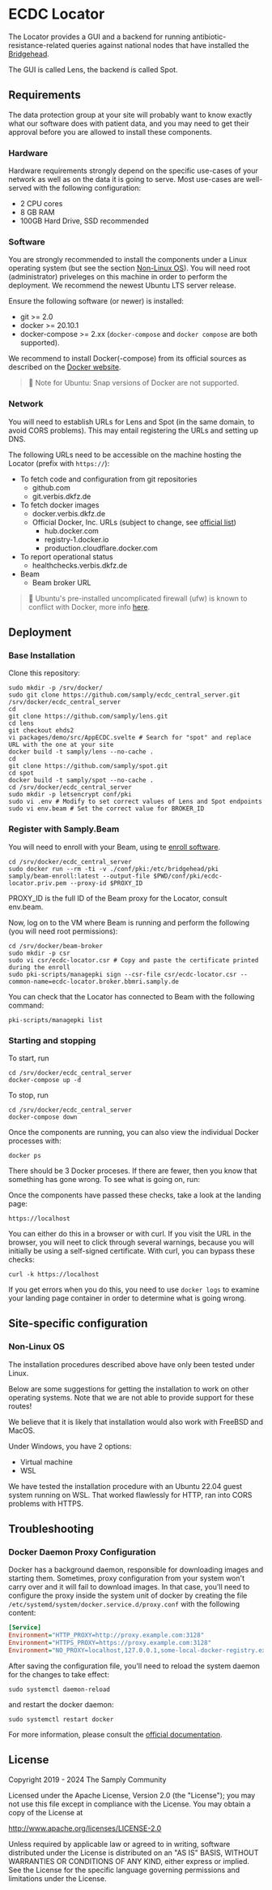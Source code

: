 # ECDC Locator

The Locator provides a GUI and a backend for running antibiotic-resistance-related queries against national nodes that have installed the [Bridgehead](https://github.com/samply/bridgehead/tree/ehds2).

The GUI is called Lens, the backend is called Spot.

## Requirements

The data protection group at your site will probably want to know exactly what our software does with patient data, and you may need to get their approval before you are allowed to install these components.

### Hardware

Hardware requirements strongly depend on the specific use-cases of your network as well as on the data it is going to serve. Most use-cases are well-served with the following configuration:

- 2 CPU cores
- 8 GB RAM
- 100GB Hard Drive, SSD recommended

### Software

You are strongly recommended to install the components under a Linux operating system (but see the section [Non-Linux OS](#non-linux-os)). You will need root (administrator) priveleges on this machine in order to perform the deployment. We recommend the newest Ubuntu LTS server release.

Ensure the following software (or newer) is installed:

- git >= 2.0
- docker >= 20.10.1
- docker-compose >= 2.xx (`docker-compose` and `docker compose` are both supported).

We recommend to install Docker(-compose) from its official sources as described on the [Docker website](https://docs.docker.com).

> 📝 Note for Ubuntu: Snap versions of Docker are not supported.

### Network

You will need to establish URLs for Lens and Spot (in the same domain, to avoid CORS problems). This may entail registering the URLs and setting up DNS.

The following URLs need to be accessible on the machine hosting the Locator (prefix with `https://`):
* To fetch code and configuration from git repositories
  * github.com
  * git.verbis.dkfz.de
* To fetch docker images
  * docker.verbis.dkfz.de
  * Official Docker, Inc. URLs (subject to change, see [official list](https://docs.docker.com/desktop/all))
    * hub.docker.com
    * registry-1.docker.io
    * production.cloudflare.docker.com
* To report operational status
  * healthchecks.verbis.dkfz.de
* Beam
  * Beam broker URL

> 📝 Ubuntu's pre-installed uncomplicated firewall (ufw) is known to conflict with Docker, more info [here](https://github.com/chaifeng/ufw-docker).

## Deployment

### Base Installation

Clone this repository:
```shell
sudo mkdir -p /srv/docker/
sudo git clone https://github.com/samply/ecdc_central_server.git /srv/docker/ecdc_central_server
cd
git clone https://github.com/samply/lens.git
cd lens
git checkout ehds2
vi packages/demo/src/AppECDC.svelte # Search for "spot" and replace URL with the one at your site
docker build -t samply/lens --no-cache .
cd
git clone https://github.com/samply/spot.git
cd spot
docker build -t samply/spot --no-cache .
cd /srv/docker/ecdc_central_server
sudo mkdir -p letsencrypt conf/pki
sudo vi .env # Modify to set correct values of Lens and Spot endpoints
sudo vi env.beam # Set the correct value for BROKER_ID
```

### Register with Samply.Beam

You will need to enroll with your Beam, using te [enroll software](https://github.com/samply/beam-enroll).

``` shell
cd /srv/docker/ecdc_central_server
sudo docker run --rm -ti -v ./conf/pki:/etc/bridgehead/pki samply/beam-enroll:latest --output-file $PWD/conf/pki/ecdc-locator.priv.pem --proxy-id $PROXY_ID
```
PROXY_ID is the full ID of the Beam proxy for the Locator, consult env.beam.

Now, log on to the VM where Beam is running and perform the following (you will need root permissions):
```shell
cd /srv/docker/beam-broker
sudo mkdir -p csr
sudo vi csr/ecdc-locator.csr # Copy and paste the certificate printed during the enroll
sudo pki-scripts/managepki sign --csr-file csr/ecdc-locator.csr --common-name=ecdc-locator.broker.bbmri.samply.de
```

You can check that the Locator has connected to Beam with the following command:
```shell
pki-scripts/managepki list

```

### Starting and stopping

To start, run

```shell
cd /srv/docker/ecdc_central_server
docker-compose up -d
```

To stop, run

```shell
cd /srv/docker/ecdc_central_server
docker-compose down
```

Once the components are running, you can also view the individual Docker processes with:

```shell
docker ps
```

There should be 3 Docker proceses. If there are fewer, then you know that something has gone wrong. To see what is going on, run:

Once the components have passed these checks, take a look at the landing page:

```
https://localhost
```

You can either do this in a browser or with curl. If you visit the URL in the browser, you will neet to click through several warnings, because you will initially be using a self-signed certificate. With curl, you can bypass these checks:

```shell
curl -k https://localhost
```

If you get errors when you do this, you need to use ```docker logs``` to examine your landing page container in order to determine what is going wrong.

## Site-specific configuration

### Non-Linux OS

The installation procedures described above have only been tested under Linux.

Below are some suggestions for getting the installation to work on other operating systems. Note that we are not able to provide support for these routes!

We believe that it is likely that installation would also work with FreeBSD and MacOS.

Under Windows, you have 2 options:

- Virtual machine
- WSL

We have tested the installation procedure with an Ubuntu 22.04 guest system running on WSL. That worked flawlessly for HTTP, ran into CORS problems with HTTPS.

## Troubleshooting

### Docker Daemon Proxy Configuration

Docker has a background daemon, responsible for downloading images and starting them. Sometimes, proxy configuration from your system won't carry over and it will fail to download images. In that case, you'll need to configure the proxy inside the system unit of docker by creating the file `/etc/systemd/system/docker.service.d/proxy.conf` with the following content:

``` ini
[Service]
Environment="HTTP_PROXY=http://proxy.example.com:3128"
Environment="HTTPS_PROXY=https://proxy.example.com:3128"
Environment="NO_PROXY=localhost,127.0.0.1,some-local-docker-registry.example.com,.corp"
```

After saving the configuration file, you'll need to reload the system daemon for the changes to take effect:

``` shell
sudo systemctl daemon-reload
```

and restart the docker daemon:

``` shell
sudo systemctl restart docker
```

For more information, please consult the [official documentation](https://docs.docker.com/config/daemon/systemd/#httphttps-proxy).

## License

Copyright 2019 - 2024 The Samply Community

Licensed under the Apache License, Version 2.0 (the "License"); you may not use this file except in compliance with the License. You may obtain a copy of the License at

http://www.apache.org/licenses/LICENSE-2.0

Unless required by applicable law or agreed to in writing, software distributed under the License is distributed on an "AS IS" BASIS, WITHOUT WARRANTIES OR CONDITIONS OF ANY KIND, either express or implied. See the License for the specific language governing permissions and limitations under the License.
